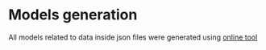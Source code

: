 # Models generation
All models related to data inside json files were generated using [online tool](https://json2csharp.com)